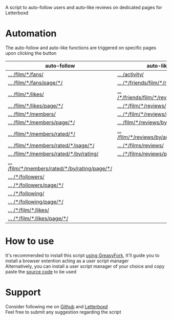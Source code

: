 A script to auto-follow users and auto-like reviews on dedicated pages for Letterboxd

# Automation
The auto-follow and auto-like functions are triggered on specific pages upon clicking the button

auto-follow | auto-like
------------|----------
[... /film/\*/fans/](https://letterboxd.com/film/*/fans/) | [... /activity/](https://letterboxd.com/activity/)
[... /film/\*/fans/page/\*/](https://letterboxd.com/film/*/fans/page/*/) | [... /\*/friends/film/\*/reviews/](https://letterboxd.com/*/friends/film/*/reviews/)
[... /film/\*/likes/](https://letterboxd.com/film/*/likes/) | [... /\*/friends/film/\*/reviews/page/\*/](https://letterboxd.com/*/friends/film/*/reviews/page/*/)
[... /film/\*/likes/page/\*/](https://letterboxd.com/film/*/likes/page/*/) | [... /\*/film/\*/reviews/](https://letterboxd.com/*/film/*/reviews/)
[... /film/\*/members/](https://letterboxd.com/film/*/members/) | [... /\*/film/\*/reviews/page/\*/](https://letterboxd.com/*/film/*/reviews/page/*/)
[... /film/\*/members/page/\*/](https://letterboxd.com/film/*/members/page/*/) | [... \/film/\*/reviews/by/added/](https://letterboxd.com/film/*/reviews/by/added/)
[... /film/\*/members/rated/\*/](https://letterboxd.com/film/*/members/rated/*/) | [... \/film/\*/reviews/by/added/page/\*/](https://letterboxd.com/film/*/reviews/by/added/page/*/)
[... /film/\*/members/rated/\*/page/\*/](https://letterboxd.com/film/*/members/rated/*/page/*/) | [... /\*/films/reviews/](https://letterboxd.com/*/films/reviews/)
[... /film/\*/members/rated/\*/by/rating/](https://letterboxd.com/film/*/members/rated/*/by/rating/) | [... /\*/films/reviews/page/\*/](https://letterboxd.com/*/films/reviews/page/*/)
[... /film/\*/members/rated/\*/by/rating/page/\*/](https://letterboxd.com/film/*/members/rated/*/by/rating/page/*/) | 
[... /\*/followers/](https://letterboxd.com/*/followers/) | 
[... /\*/followers/page/\*/](https://letterboxd.com/*/followers/page/*/) | 
[... /\*/following/](https://letterboxd.com/*/following/) | 
[... /\*/following/page/\*/](https://letterboxd.com/*/following/page/*/) | 
[... /\*/film/\*/likes/](https://letterboxd.com/*/film/*/likes/) | 
[... /\*/film/\*/likes/page/\*/](https://letterboxd.com/*/film/*/likes/page/*/) | 


# How to use
It's recommended to install this script [using GreasyFork](https://greasyfork.org/en/scripts/534538-letterboxd-auto-follow-auto-like), It'll guide you to install a browser extention acting as a user script manager<br>
Alternatively, you can install a user script manager of your choice and copy paste the [source code](script.js) to be used

# Support
Consider following me on [Github](https://github.com/asadiqui) and [Letterboxd](https://letterboxd.com/asadiqui/)<br>
Feel free to submit any suggestion regarding the script
